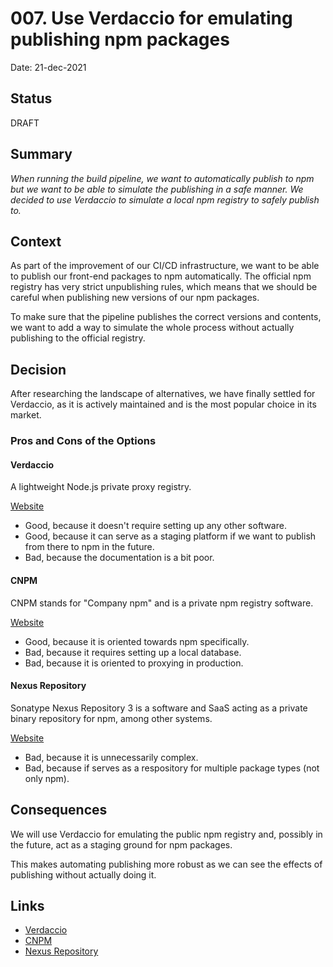 # 007. Use Verdaccio for emulating publishing npm packages

Date: 21-dec-2021

## Status

DRAFT

## Summary

_When running the build pipeline, we want to automatically publish to npm_
_but we want to be able to simulate the publishing in a safe manner._
_We decided to use Verdaccio_
_to simulate a local npm registry to safely publish to._

## Context

As part of the improvement of our CI/CD infrastructure, we want to be able to publish our front-end packages to npm
automatically. The official npm registry has very strict unpublishing rules, which means that we should be careful
when publishing new versions of our npm packages.

To make sure that the pipeline publishes the correct versions and contents, we want to add a way to simulate the whole
process without actually publishing to the official registry.

## Decision

After researching the landscape of alternatives, we have finally settled for Verdaccio, as it is actively maintained
and is the most popular choice in its market.

### Pros and Cons of the Options

#### Verdaccio

A lightweight Node.js private proxy registry.

[Website][verdaccio]

- Good, because it doesn't require setting up any other software.
- Good, because it can serve as a staging platform if we want to publish from there to npm in the future.
- Bad, because the documentation is a bit poor.

#### CNPM

CNPM stands for "Company npm" and is a private npm registry software.

[Website][cnpm]

- Good, because it is oriented towards npm specifically.
- Bad, because it requires setting up a local database.
- Bad, because it is oriented to proxying in production.

#### Nexus Repository

Sonatype Nexus Repository 3 is a software and SaaS acting as a private binary repository for npm, among other systems.

[Website][nexus]

- Bad, because it is unnecessarily complex.
- Bad, because if serves as a respository for multiple package types (not only npm).

## Consequences

We will use Verdaccio for emulating the public npm registry and, possibly in the future, act as a staging ground for npm packages.

This makes automating publishing more robust as we can see the effects of publishing without actually doing it.

## Links

- [Verdaccio][verdaccio]
- [CNPM][cnpm]
- [Nexus Repository][nexus]

[verdaccio]: https://verdaccio.org/
[cnpm]: https://github.com/cnpm/cnpmjs.org
[nexus]: https://help.sonatype.com/repomanager3
